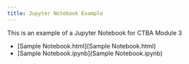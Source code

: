 ```yaml
---
title: Jupyter Notebook Example
---
```


This is an example of a Jupyter Notebook for CTBA Module 3

- [Sample Notebook.html](Sample Notebook.html)
- [Sample Notebook.ipynb](Sample Notebook.ipynb)

